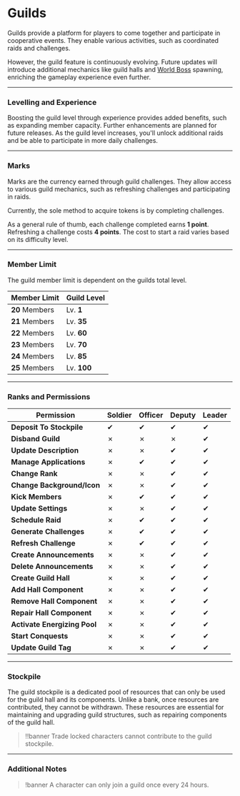 # Guilds

Guilds provide a platform for players to come together and participate in cooperative events. They enable various activities, such as coordinated raids and challenges.

However, the guild feature is continuously evolving. Future updates will introduce additional mechanics like guild halls and [World Boss](/wiki/activities-and-challenges/world-bosses) spawning, enriching the gameplay experience even further.

-----

### Levelling and Experience

Boosting the guild level through experience provides added benefits, such as expanding member capacity. Further enhancements are planned for future releases. As the guild level increases, you'll unlock additional raids and be able to participate in more daily challenges.

-----

### Marks

Marks are the currency earned through guild challenges. They allow access to various guild mechanics, such as refreshing challenges and participating in raids.

Currently, the sole method to acquire tokens is by completing challenges.

As a general rule of thumb, each challenge completed earns __1 point__. Refreshing a challenge costs __4 points__. The cost to start a raid varies based on its difficulty level.

-----

### Member Limit

The guild member limit is dependent on the guilds total level.

| Member Limit | Guild Level |
| ----- | ----- |
| __20__ Members   | Lv. __1__ |
| __21__ Members | Lv. __35__ |
| __22__ Members | Lv. __60__ |
| __23__ Members | Lv. __70__ |
| __24__ Members | Lv. __85__ |
| __25__ Members | Lv. __100__ | 

------

### Ranks and Permissions

| Permission                   | Soldier | Officer | Deputy | Leader |
|------------------------------| ------ | ------ | ------ | ------ |
| __Deposit To Stockpile__     | ✔       | ✔       | ✔    | ✔      |
| __Disband Guild__            | ✗      | ✗      | ✗    | ✔      | 
| __Update Description__       | ✗      | ✗      | ✔    | ✔      | 
| __Manage Applications__      | ✗      | ✔      | ✔    | ✔      | 
| __Change Rank__              | ✗      | ✗      | ✔    | ✔      | 
| __Change Background/Icon__   | ✗      | ✗      | ✔    | ✔      | 
| __Kick Members__             | ✗      | ✔      | ✔    | ✔      | 
| __Update Settings__          | ✗      | ✗      | ✔    | ✔      | 
| __Schedule Raid__            | ✗      | ✔      | ✔    | ✔      | 
| __Generate Challenges__      | ✗      | ✔      | ✔    | ✔      | 
| __Refresh Challenge__        | ✗      | ✔      | ✔    | ✔      | 
| __Create Announcements__     | ✗      | ✗      | ✔    | ✔      | 
| __Delete Announcements__     | ✗      | ✗      | ✔    | ✔      | 
| __Create Guild Hall__        | ✗      | ✗      | ✔    | ✔      |
| __Add Hall Component__       | ✗      | ✗      | ✔    | ✔      |
| __Remove Hall Component__    | ✗      | ✗      | ✔    | ✔      |
| __Repair Hall Component__    | ✗      | ✗      | ✔    | ✔      |
| __Activate Energizing Pool__ | ✗      | ✗      | ✔    | ✔      |
| __Start Conquests__          | ✗      | ✗      | ✔    | ✔      |
| __Update Guild Tag__         | ✗      | ✗      | ✔    | ✔      |

-------

### Stockpile

The guild stockpile is a dedicated pool of resources that can only be used for the guild hall and its components. Unlike a bank, once resources are contributed, they cannot be withdrawn. These resources are essential for maintaining and upgrading guild structures, such as repairing components of the guild hall.

>!!banner Trade locked characters cannot contribute to the guild stockpile.

-------

### Additional Notes

>!banner A character can only join a guild once every 24 hours.
